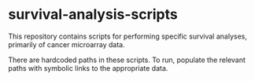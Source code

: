 # survival-analysis-scripts

This repository contains scripts for performing specific survival analyses, primarily of
cancer microarray data.

There are hardcoded paths in these scripts. To run, populate the relevant paths with symbolic links
to the appropriate data.
